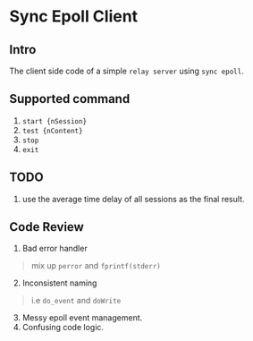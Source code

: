 # Sync Epoll Client

## Intro
The client side code of a simple `relay server` using `sync epoll`.

## Supported command

1. `start {nSession}`
2. `test {nContent}`
3. `stop`
4. `exit`

## TODO

1. use the average time delay of all sessions as the final result.

## Code Review

1. Bad error handler
> mix  up `perror` and `fprintf(stderr)`
2. Inconsistent naming
> i.e `do_event` and `doWrite`
3. Messy epoll event management.
4. Confusing code logic.